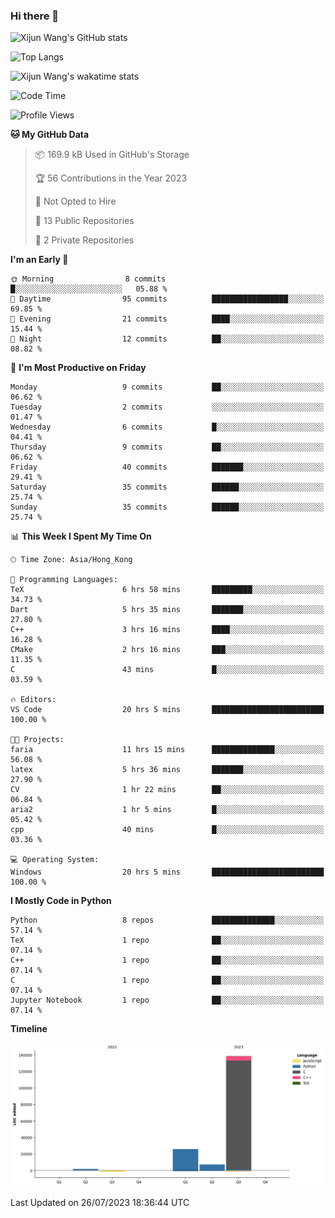 ### Hi there 👋

![Xijun Wang's GitHub stats](https://github-readme-stats.vercel.app/api?username=kopper-xdu&show_icons=true&bg_color=00000000)

![Top Langs](https://github-readme-stats.vercel.app/api/top-langs/?username=kopper-xdu&size_weight=0.5&count_weight=0.5&exclude_repo=homepage,kopper-xdu.github.io&layout=compact)


![Xijun Wang's wakatime stats](https://github-readme-stats.vercel.app/api/wakatime?username=kopper)

<!--START_SECTION:waka-->
![Code Time](http://img.shields.io/badge/Code%20Time-32%20hrs%2052%20mins-blue)

![Profile Views](http://img.shields.io/badge/Profile%20Views-23-blue)

**🐱 My GitHub Data** 

> 📦 169.9 kB Used in GitHub's Storage 
 > 
> 🏆 56 Contributions in the Year 2023
 > 
> 🚫 Not Opted to Hire
 > 
> 📜 13 Public Repositories 
 > 
> 🔑 2 Private Repositories 
 > 
**I'm an Early 🐤** 

```text
🌞 Morning                8 commits           █░░░░░░░░░░░░░░░░░░░░░░░░   05.88 % 
🌆 Daytime                95 commits          █████████████████░░░░░░░░   69.85 % 
🌃 Evening                21 commits          ████░░░░░░░░░░░░░░░░░░░░░   15.44 % 
🌙 Night                  12 commits          ██░░░░░░░░░░░░░░░░░░░░░░░   08.82 % 
```
📅 **I'm Most Productive on Friday** 

```text
Monday                   9 commits           ██░░░░░░░░░░░░░░░░░░░░░░░   06.62 % 
Tuesday                  2 commits           ░░░░░░░░░░░░░░░░░░░░░░░░░   01.47 % 
Wednesday                6 commits           █░░░░░░░░░░░░░░░░░░░░░░░░   04.41 % 
Thursday                 9 commits           ██░░░░░░░░░░░░░░░░░░░░░░░   06.62 % 
Friday                   40 commits          ███████░░░░░░░░░░░░░░░░░░   29.41 % 
Saturday                 35 commits          ██████░░░░░░░░░░░░░░░░░░░   25.74 % 
Sunday                   35 commits          ██████░░░░░░░░░░░░░░░░░░░   25.74 % 
```


📊 **This Week I Spent My Time On** 

```text
🕑︎ Time Zone: Asia/Hong_Kong

💬 Programming Languages: 
TeX                      6 hrs 58 mins       █████████░░░░░░░░░░░░░░░░   34.73 % 
Dart                     5 hrs 35 mins       ███████░░░░░░░░░░░░░░░░░░   27.80 % 
C++                      3 hrs 16 mins       ████░░░░░░░░░░░░░░░░░░░░░   16.28 % 
CMake                    2 hrs 16 mins       ███░░░░░░░░░░░░░░░░░░░░░░   11.35 % 
C                        43 mins             █░░░░░░░░░░░░░░░░░░░░░░░░   03.59 % 

🔥 Editors: 
VS Code                  20 hrs 5 mins       █████████████████████████   100.00 % 

🐱‍💻 Projects: 
faria                    11 hrs 15 mins      ██████████████░░░░░░░░░░░   56.08 % 
latex                    5 hrs 36 mins       ███████░░░░░░░░░░░░░░░░░░   27.90 % 
CV                       1 hr 22 mins        ██░░░░░░░░░░░░░░░░░░░░░░░   06.84 % 
aria2                    1 hr 5 mins         █░░░░░░░░░░░░░░░░░░░░░░░░   05.42 % 
cpp                      40 mins             █░░░░░░░░░░░░░░░░░░░░░░░░   03.36 % 

💻 Operating System: 
Windows                  20 hrs 5 mins       █████████████████████████   100.00 % 
```

**I Mostly Code in Python** 

```text
Python                   8 repos             ██████████████░░░░░░░░░░░   57.14 % 
TeX                      1 repo              ██░░░░░░░░░░░░░░░░░░░░░░░   07.14 % 
C++                      1 repo              ██░░░░░░░░░░░░░░░░░░░░░░░   07.14 % 
C                        1 repo              ██░░░░░░░░░░░░░░░░░░░░░░░   07.14 % 
Jupyter Notebook         1 repo              ██░░░░░░░░░░░░░░░░░░░░░░░   07.14 % 
```



**Timeline**

![Lines of Code chart](https://raw.githubusercontent.com/kopper-xdu/kopper-xdu/main/assets/bar_graph.png)


 Last Updated on 26/07/2023 18:36:44 UTC
<!--END_SECTION:waka-->

<!--
**kopper-xdu/kopper-xdu** is a ✨ _special_ ✨ repository because its `README.md` (this file) appears on your GitHub profile.

Here are some ideas to get you started:

- 🔭 I’m currently working on ...
- 🌱 I’m currently learning ...
- 👯 I’m looking to collaborate on ...
- 🤔 I’m looking for help with ...
- 💬 Ask me about ...
- 📫 How to reach me: ...
- 😄 Pronouns: ...
- ⚡ Fun fact: ...
-->
